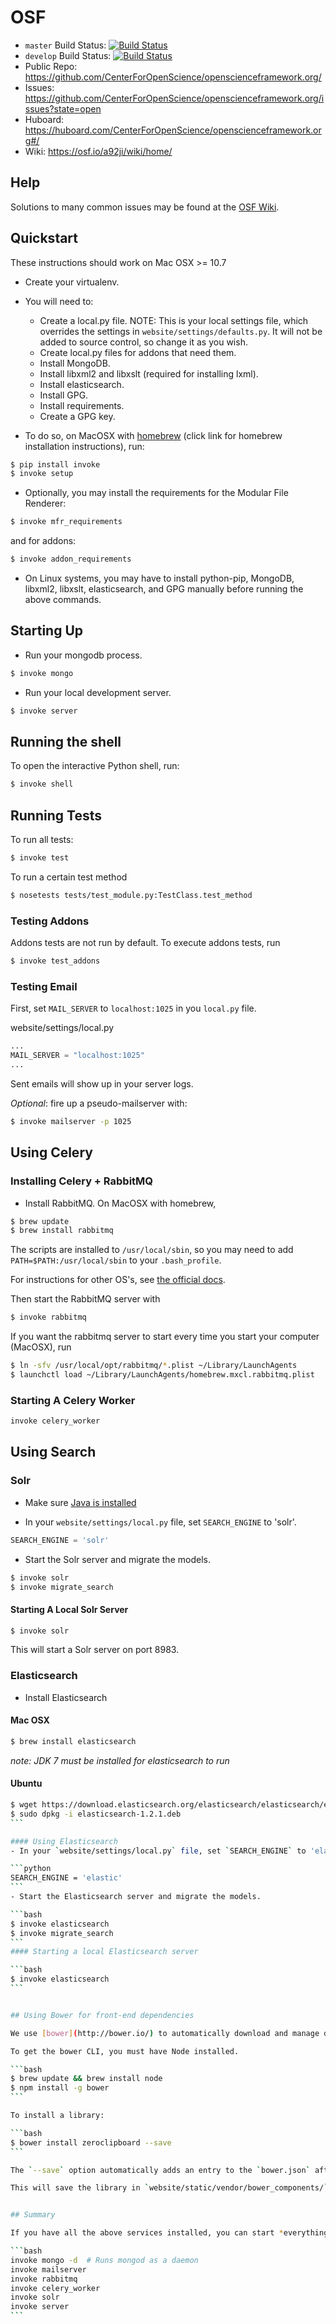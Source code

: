 # OSF 


- `master` Build Status: [![Build Status](https://magnum.travis-ci.com/CenterForOpenScience/osf.svg?token=QSc1BQcS2TSL63LmWF7Y&branch=master)](https://magnum.travis-ci.com/CenterForOpenScience/osf)
- `develop` Build Status: [![Build Status](https://magnum.travis-ci.com/CenterForOpenScience/osf.svg?token=QSc1BQcS2TSL63LmWF7Y&branch=develop)](https://magnum.travis-ci.com/CenterForOpenScience/osf)
- Public Repo: https://github.com/CenterForOpenScience/openscienceframework.org/
- Issues: https://github.com/CenterForOpenScience/openscienceframework.org/issues?state=open
- Huboard: https://huboard.com/CenterForOpenScience/openscienceframework.org#/
- Wiki: https://osf.io/a92ji/wiki/home/

## Help

Solutions to many common issues may be found at the [OSF Wiki](https://osf.io/a92ji/wiki/home/).

## Quickstart

These instructions should work on Mac OSX >= 10.7

- Create your virtualenv.

- You will need to:
    - Create a local.py file. NOTE: This is your local settings file, which overrides the settings in `website/settings/defaults.py`. It will not be added to source control, so change it as you wish.
    - Create local.py files for addons that need them.
    - Install MongoDB.
    - Install libxml2 and libxslt (required for installing lxml).
    - Install elasticsearch.
    - Install GPG.
    - Install requirements.
    - Create a GPG key.

- To do so, on MacOSX with [homebrew](http://brew.sh/) (click link for homebrew installation instructions), run:

```bash
$ pip install invoke
$ invoke setup
```

- Optionally, you may install the requirements for the Modular File Renderer:

```bash
$ invoke mfr_requirements
```

and for addons:

```bash
$ invoke addon_requirements
```

- On Linux systems, you may have to install python-pip, MongoDB, libxml2, libxslt, elasticsearch, and GPG manually before running the above commands.

## Starting Up

- Run your mongodb process.

```bash
$ invoke mongo
```

- Run your local development server.

```bash
$ invoke server
```

## Running the shell

To open the interactive Python shell, run:

```bash
$ invoke shell
```

## Running Tests

To run all tests:

```bash
$ invoke test
```

To run a certain test method

```bash
$ nosetests tests/test_module.py:TestClass.test_method
```

### Testing Addons

Addons tests are not run by default. To execute addons tests, run

```bash
$ invoke test_addons
```

### Testing Email


First, set `MAIL_SERVER` to `localhost:1025` in you `local.py` file.

website/settings/local.py

```python
...
MAIL_SERVER = "localhost:1025"
...
```

Sent emails will show up in your server logs.

*Optional*: fire up a pseudo-mailserver with:

```bash
$ invoke mailserver -p 1025
```

## Using Celery

### Installing Celery + RabbitMQ

- Install RabbitMQ. On MacOSX with homebrew,

```bash
$ brew update
$ brew install rabbitmq
```
The scripts are installed to `/usr/local/sbin`, so you may need to add `PATH=$PATH:/usr/local/sbin` to your `.bash_profile`.

For instructions for other OS's, see [the official docs](http://www.rabbitmq.com/download.html).

Then start the RabbitMQ server with

```bash
$ invoke rabbitmq
```

If you want the rabbitmq server to start every time you start your computer (MacOSX), run

```bash
$ ln -sfv /usr/local/opt/rabbitmq/*.plist ~/Library/LaunchAgents
$ launchctl load ~/Library/LaunchAgents/homebrew.mxcl.rabbitmq.plist
```

### Starting A Celery Worker

```bash
invoke celery_worker
```

## Using Search

### Solr
- Make sure [Java is installed](https://www.java.com/en/download/help/index_installing.xml)

- In your `website/settings/local.py` file, set `SEARCH_ENGINE` to 'solr'.

```python
SEARCH_ENGINE = 'solr'
```

- Start the Solr server and migrate the models.

```bash
$ invoke solr
$ invoke migrate_search
```

#### Starting A Local Solr Server

```bash
$ invoke solr
```

This will start a Solr server on port 8983.

### Elasticsearch

- Install Elasticsearch

#### Mac OSX

```bash
$ brew install elasticsearch
```
_note: JDK 7 must be installed for elasticsearch to run_

#### Ubuntu 

````bash
$ wget https://download.elasticsearch.org/elasticsearch/elasticsearch/elasticsearch-1.2.1.deb 
$ sudo dpkg -i elasticsearch-1.2.1.deb
```

#### Using Elasticsearch
- In your `website/settings/local.py` file, set `SEARCH_ENGINE` to 'elastic'.

```python
SEARCH_ENGINE = 'elastic'
```
- Start the Elasticsearch server and migrate the models.

```bash
$ invoke elasticsearch
$ invoke migrate_search
```
#### Starting a local Elasticsearch server

```bash
$ invoke elasticsearch
```


## Using Bower for front-end dependencies

We use [bower](http://bower.io/) to automatically download and manage dependencies for front-end libraries.

To get the bower CLI, you must have Node installed.

```bash
$ brew update && brew install node
$ npm install -g bower
```

To install a library:

```bash
$ bower install zeroclipboard --save
```

The `--save` option automatically adds an entry to the `bower.json` after downloading the library.

This will save the library in `website/static/vendor/bower_components/`, where it can be imported like any other module.


## Summary

If you have all the above services installed, you can start *everything* up with this sequence

```bash
invoke mongo -d  # Runs mongod as a daemon
invoke mailserver
invoke rabbitmq
invoke celery_worker
invoke solr
invoke server
```

